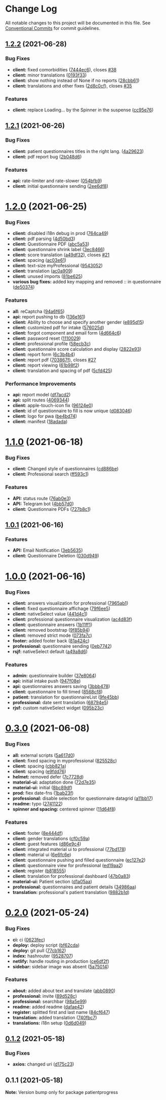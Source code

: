 # Change Log

All notable changes to this project will be documented in this file.
See [Conventional Commits](https://conventionalcommits.org) for commit guidelines.

## [1.2.2](https://github.com/hainsdominic/patientprogress/compare/v1.2.1...v1.2.2) (2021-06-28)


### Bug Fixes

* **client:** fixed comorbidities ([7444ec6](https://github.com/hainsdominic/patientprogress/commit/7444ec61fe0c052200f08bad2896e6ad9167c92d)), closes [#38](https://github.com/hainsdominic/patientprogress/issues/38)
* **client:** minor translations ([0193f33](https://github.com/hainsdominic/patientprogress/commit/0193f33953edc478650611c42ae96e730630b09b))
* **client:** show nothing instead of None if no reports ([28cbb61](https://github.com/hainsdominic/patientprogress/commit/28cbb617211ff2b9f59f5cc4c34266227772f249))
* **client:** translations and other fixes ([2d8c0cf](https://github.com/hainsdominic/patientprogress/commit/2d8c0cf5078be772a663b64f153e6042a8c0f627)), closes [#35](https://github.com/hainsdominic/patientprogress/issues/35)


### Features

* **client:** replace Loading... by the Spinner in the suspense ([cc95e76](https://github.com/hainsdominic/patientprogress/commit/cc95e765f4462f7f7f96b1d076813c7cec897c6c))





## [1.2.1](https://github.com/hainsdominic/patientprogress/compare/v1.2.0...v1.2.1) (2021-06-26)


### Bug Fixes

* **client:** patient questionnaires titles in the right lang. ([4a29623](https://github.com/hainsdominic/patientprogress/commit/4a2962359bf9c689d0436b449f10c7914a974b66))
* **client:** pdf report bug ([2b048d6](https://github.com/hainsdominic/patientprogress/commit/2b048d6748c801bf2eb727730c11dc29396fda64))


### Features

* **api:** rate-limiter and rate-slower ([054bfb9](https://github.com/hainsdominic/patientprogress/commit/054bfb9a9c6c16666bfa078d886bf52910a8d155))
* **client:** initial questionnaire sending ([2ee6df8](https://github.com/hainsdominic/patientprogress/commit/2ee6df82c1043e829df1a3121ddf472cbb2de890))





# [1.2.0](https://github.com/hainsdominic/patientprogress/compare/v1.1.0...v1.2.0) (2021-06-25)


### Bug Fixes

* **client:** disabled i18n debug in prod ([764ca49](https://github.com/hainsdominic/patientprogress/commit/764ca4988c2c7178bbae5a067f22fc00fe92a7e4))
* **client:** pdf parsing ([4d50bd3](https://github.com/hainsdominic/patientprogress/commit/4d50bd3f0bb7be729ad285ecf1f7e60719f80c1c))
* **client:** Questionnaire PDF ([abc5a53](https://github.com/hainsdominic/patientprogress/commit/abc5a53db691b74f98a386223f7ee424026daa21))
* **client:** questionnaire shrink label ([3ec8466](https://github.com/hainsdominic/patientprogress/commit/3ec8466432295057a2d5b3a1aa296566c4d5bfc4))
* **client:** score translation ([a49df32](https://github.com/hainsdominic/patientprogress/commit/a49df32cadf11805fca879ec2b670b5bb9d0ae0c)), closes [#21](https://github.com/hainsdominic/patientprogress/issues/21)
* **client:** spacing ([ac03e61](https://github.com/hainsdominic/patientprogress/commit/ac03e614d798624623eb0d2de90bb81103d4b7c8))
* **client:** text-size myProfessional ([9543052](https://github.com/hainsdominic/patientprogress/commit/95430528ee79d50a421392bfff574277888d6214))
* **client:** translation ([ac0a909](https://github.com/hainsdominic/patientprogress/commit/ac0a909a16d2d06958b369f6f2fd5bfca7613223))
* **client:** unused imports ([81be625](https://github.com/hainsdominic/patientprogress/commit/81be625b2edd7a0403f15b6f4d6ab6f538d96d32))
* **various bug fixes:** added key mapping and  removed :: in questionnaire ([de50374](https://github.com/hainsdominic/patientprogress/commit/de50374f02506372b089fd5b31da379d38c3d97e))


### Features

* **all:** reCaptcha ([94a6f65](https://github.com/hainsdominic/patientprogress/commit/94a6f65c009fcfc0d4d53aa2ead1e04c2469bb18))
* **api:** report pushing to db ([136e161](https://github.com/hainsdominic/patientprogress/commit/136e161dfcc880df0951ef3d9d727eeb741cbe47))
* **client:** Ability to choose and specify another gender ([e895d15](https://github.com/hainsdominic/patientprogress/commit/e895d1585ad53d5e7a0d52e5dcb3de1a9bcef2ae))
* **client:** customized pdf for intake ([576025d](https://github.com/hainsdominic/patientprogress/commit/576025da234893e2b8e33de648b9950fca656477))
* **client:** forgot component and email form ([4d664c6](https://github.com/hainsdominic/patientprogress/commit/4d664c66c487689611ef826d757133d5bbad04c5))
* **client:** password reset ([1110029](https://github.com/hainsdominic/patientprogress/commit/111002955f89ddeb5e60f893065a980278eb20fe))
* **client:** professional profile ([58ecb3c](https://github.com/hainsdominic/patientprogress/commit/58ecb3c145619a851c02b055a4253cf2eaaf5272))
* **client:** questionnaire score calculation and display ([2822e93](https://github.com/hainsdominic/patientprogress/commit/2822e93a6940115e71250f5df9a8a5c3ef2af9b3))
* **client:** report form ([6c3b4b4](https://github.com/hainsdominic/patientprogress/commit/6c3b4b447ecd4fe442c486f14f125fa17a507a93))
* **client:** report pdf ([703867f](https://github.com/hainsdominic/patientprogress/commit/703867f0f6441147edd2cdcfe76aa90c39371f69)), closes [#27](https://github.com/hainsdominic/patientprogress/issues/27)
* **client:** report viewing ([61b98f2](https://github.com/hainsdominic/patientprogress/commit/61b98f2ca09bd8b2ead71620146bb81d7a157e2d))
* **client:** translation and spacing of pdf ([5cfd425](https://github.com/hainsdominic/patientprogress/commit/5cfd425742d0a93ca017620256911f12ed3f9b64))


### Performance Improvements

* **api:** report model ([df7acd2](https://github.com/hainsdominic/patientprogress/commit/df7acd2ea22a0a9aabbb42d8a25f7f0866255380))
* **api:** split routes ([4069344](https://github.com/hainsdominic/patientprogress/commit/40693440543a565d3f3d5b46e7add84a9223ae15))
* **client:** apple-touch-icon fix ([96124e0](https://github.com/hainsdominic/patientprogress/commit/96124e077ed0f5ba7f2f4dbbe62d877da0d189a2))
* **client:** id of questionnaire to fill is now unique ([d083046](https://github.com/hainsdominic/patientprogress/commit/d0830462d5e408acebf1c065a468591cfb790333))
* **client:** logo for pwa ([be4bd74](https://github.com/hainsdominic/patientprogress/commit/be4bd74c79232d3457d4dba066dbeeb9f43f6132))
* **client:** manifest ([18adada](https://github.com/hainsdominic/patientprogress/commit/18adada8254a679f262b0a2218b0849e90a6c795))





# [1.1.0](https://github.com/hainsdominic/patientprogress/compare/v1.0.1...v1.1.0) (2021-06-18)


### Bug Fixes

* **client:** Changed style of questionnaires ([cd886be](https://github.com/hainsdominic/patientprogress/commit/cd886be654b3633520aeb83a840e0411f6cdcec7))
* **client:** Professional search ([ff593c1](https://github.com/hainsdominic/patientprogress/commit/ff593c1f152c93b3bdc4ee4316b4e8e767c36cdd))


### Features

* **API:** status route ([76ab0e3](https://github.com/hainsdominic/patientprogress/commit/76ab0e32b914de6d7a4f7f33e206f340f3f0b54d))
* **API:** Telegram bot ([4bb57d0](https://github.com/hainsdominic/patientprogress/commit/4bb57d0533fb89791600b31f3d194a3b3fc9429d))
* **client:** Questionnaire PDFs ([727b8c1](https://github.com/hainsdominic/patientprogress/commit/727b8c1596ab99f01d67f50af101594375cfdf29))





## [1.0.1](https://github.com/hainsdominic/patientprogress/compare/v1.0.0...v1.0.1) (2021-06-16)


### Features

* **API:** Email Notification ([3eb5635](https://github.com/hainsdominic/patientprogress/commit/3eb563574d784eca8b7daf65fa7b5950436cf514))
* **client:** Questionnaire Deletion ([030d949](https://github.com/hainsdominic/patientprogress/commit/030d94912f14b28546fa9e3e583025789dd900a6))





# [1.0.0](https://github.com/hainsdominic/patientprogress/compare/v0.3.0...v1.0.0) (2021-06-16)


### Bug Fixes

* **client:** answers visualization for professional ([7965ab1](https://github.com/hainsdominic/patientprogress/commit/7965ab1e7b216e6c360d2af9c56391a9195540e4))
* **client:** fixed questionnaire affichage ([79f6ee5](https://github.com/hainsdominic/patientprogress/commit/79f6ee50ce91ec3d5d3bc99a01ba8569c1bf3676))
* **client:** nativeSelect value ([441d4c1](https://github.com/hainsdominic/patientprogress/commit/441d4c150388c67ee97fd48efc8cddc5b7977e06))
* **client:** professional questionnaire visualization ([ac4d83f](https://github.com/hainsdominic/patientprogress/commit/ac4d83f992c083e571ea1f17c87e2892128b44ac))
* **client:** questionnaire answers ([1b11ff1](https://github.com/hainsdominic/patientprogress/commit/1b11ff18c4e91463c11ccd02a20e2ba9b39662fa))
* **client:** removed bootstrap ([9f85b94](https://github.com/hainsdominic/patientprogress/commit/9f85b94aecf59d4a7d8c1c8d55ea992ee00e0cb5))
* **client:** removed strict mode ([073fa7c](https://github.com/hainsdominic/patientprogress/commit/073fa7cbb38d128c576595a3e5a3cf3cc01594d2))
* **footer:** added footer back ([81a424c](https://github.com/hainsdominic/patientprogress/commit/81a424c8e063d4053ffccf9ec91c986c6ea3f671))
* **professional:** questionnaire sending ([0eb7742](https://github.com/hainsdominic/patientprogress/commit/0eb7742404f60849d4ce66c57c3bed557e98ca04))
* **rsjf:** nativeSelect default ([a49a8d6](https://github.com/hainsdominic/patientprogress/commit/a49a8d676fc33612e24a3f9e8b6641d45f220f83))


### Features

* **admin:** questionnaire builder ([37e8064](https://github.com/hainsdominic/patientprogress/commit/37e8064a5d93aa7c489fc51b52883430ce91a55b))
* **api:** initial intake push ([947f08e](https://github.com/hainsdominic/patientprogress/commit/947f08e805afcbeaf39f8c6aa7e833619c7b25e0))
* **api:** questionnaires answers saving ([3bbb478](https://github.com/hainsdominic/patientprogress/commit/3bbb478f08567a5b993f34b49024bb2cb0a6dce8))
* **client:** questionnaire to fill timed ([8568cf8](https://github.com/hainsdominic/patientprogress/commit/8568cf860b733223dc9da188802c6a1be2564902))
* **patient:** translation for questionnaireList ([9fe45bb](https://github.com/hainsdominic/patientprogress/commit/9fe45bb3eafb17d3a863eb87ad797e9502cf20ca))
* **professional:** date sent translation ([68794e5](https://github.com/hainsdominic/patientprogress/commit/68794e579c1e23bdf78ef95f57b0d44c8724805b))
* **rjsf:** custom nativeSelect widget ([095b23c](https://github.com/hainsdominic/patientprogress/commit/095b23cfaccd6f40630d48296dad651d3b2dfee9))





# [0.3.0](https://github.com/hainsdominic/patientprogress/compare/v0.2.0...v0.3.0) (2021-06-08)


### Bug Fixes

* **all:** external scripts ([5a617d0](https://github.com/hainsdominic/patientprogress/commit/5a617d06f298f34f4dedc60f7d6e1831a1bd97af))
* **client:** fixed spacing in myprofessional ([825528c](https://github.com/hainsdominic/patientprogress/commit/825528cdb4ff04bdc8cb88dd52c975e972be4796))
* **client:** spacing ([cbb821a](https://github.com/hainsdominic/patientprogress/commit/cbb821a924e8a22eb033a7b450213faf9bebfbb3))
* **client:** spacing ([e9fdd76](https://github.com/hainsdominic/patientprogress/commit/e9fdd76abacdcd7e8ee2ab509d029e30113984a6))
* **helmet:** removed defer ([7c7728d](https://github.com/hainsdominic/patientprogress/commit/7c7728d41009aaa102e3afbfd6d089b0a8f82456))
* **material-ui:** adaptation done ([72d7e35](https://github.com/hainsdominic/patientprogress/commit/72d7e354ca136f4380dee06ddc0d61edd068603f))
* **material-ui:** initial ([8bc89df](https://github.com/hainsdominic/patientprogress/commit/8bc89df24dc9c59b13ca1d022f7a551f0ecd1cf2))
* **prod:** fiex date-fns ([1bab23f](https://github.com/hainsdominic/patientprogress/commit/1bab23f754bad06b8756eeae3559af7c51cf1c54))
* **professional:** disable selection for questionnaire datagrid ([a11bb17](https://github.com/hainsdominic/patientprogress/commit/a11bb170bbaa35fbf28956aee07f285fc5499602))
* **readme:** typo ([2741122](https://github.com/hainsdominic/patientprogress/commit/274112265eb65cfd219796fc55d85ac5480df8ce))
* **spinner and spacing:** centered spinner ([11d64f8](https://github.com/hainsdominic/patientprogress/commit/11d64f8d8c066fc03c2a02c35db5ada24360d885))


### Features

* **client:** footer ([8e444df](https://github.com/hainsdominic/patientprogress/commit/8e444df1715a9927b13ad0bfdc54b14397d694a1))
* **client:** gender translations ([cf0c59a](https://github.com/hainsdominic/patientprogress/commit/cf0c59a49b1c6827e6c5c69a19aab06e017c09da))
* **client:** guest features ([d86e9c4](https://github.com/hainsdominic/patientprogress/commit/d86e9c4488079a9a0ccb88663eb96337a954dd0c))
* **client:** integrated material ui to professional ([77bd178](https://github.com/hainsdominic/patientprogress/commit/77bd17874d5628d93807ad1ca05406fc69492ba0))
* **client:** material ui ([6e6fc6e](https://github.com/hainsdominic/patientprogress/commit/6e6fc6ea2eeb6471166052c75b2a3a059f0c147c))
* **client:** questionnaire pushing and filled questionnaire ([ec127e2](https://github.com/hainsdominic/patientprogress/commit/ec127e2f3971202406b47369d878a5f27bc8ddb4))
* **client:** questionnaire view for professional ([ed19aa2](https://github.com/hainsdominic/patientprogress/commit/ed19aa229695253e2758935b9d71f469bea09252))
* **client:** register ([b818555](https://github.com/hainsdominic/patientprogress/commit/b8185557aa9c5b7f45982cad6a348326e77e7a7f))
* **client:** translation for professional dashboard ([47b0a83](https://github.com/hainsdominic/patientprogress/commit/47b0a8329118e2fe62ea1282d8f92b0db50c3e39))
* **material-ui:** Patient section ([d1a05aa](https://github.com/hainsdominic/patientprogress/commit/d1a05aa271fa2d444242c5ca787a3c7b65d9e13d))
* **professional:** questionnaires and patient details ([34986aa](https://github.com/hainsdominic/patientprogress/commit/34986aa60d34bab2ee2a27b63e4d28be52b2c701))
* **translation:** professional's patient translation ([9882b1d](https://github.com/hainsdominic/patientprogress/commit/9882b1d2838f3da3fea5cb6ab9002bb15f920d20))





# [0.2.0](https://github.com/hainsdominic/patientprogress/compare/v0.1.2...v0.2.0) (2021-05-24)


### Bug Fixes

* **ci:** ci ([0623fec](https://github.com/hainsdominic/patientprogress/commit/0623fecc15fc50a1ec30500ef1d10fea22ca94cd))
* **deploy:** deploy script ([bf62cda](https://github.com/hainsdominic/patientprogress/commit/bf62cda213030286348d6fc123dc81f6d027bdde))
* **deploy:** git pull ([77cb162](https://github.com/hainsdominic/patientprogress/commit/77cb1629db8ac38bb581c5a5746304ea6f6a151d))
* **index:** hashrouter ([9528707](https://github.com/hainsdominic/patientprogress/commit/9528707f0cec53c4ed50eb8717f1b98ff7c44ef4))
* **netlify:** handle routing in production ([ce6df2f](https://github.com/hainsdominic/patientprogress/commit/ce6df2fe99f74c8cf9567d52850d868a7cba1d93))
* **sidebar:** sidebar image was absent ([5a75014](https://github.com/hainsdominic/patientprogress/commit/5a7501477c0a682d672fafcaf6aaf15709fddb08))


### Features

* **about:** added about text and translate ([abb0890](https://github.com/hainsdominic/patientprogress/commit/abb0890bc5603a6da3092fa565222510bd3f6e31))
* **professional:** invite ([89d528c](https://github.com/hainsdominic/patientprogress/commit/89d528c1f6ac4c2da76e25be5ac152f15fd494e4))
* **professional:** searchbar ([98a5e99](https://github.com/hainsdominic/patientprogress/commit/98a5e99fd89afebda4ef43405045961287617fb3))
* **readme:** added readme ([dafae42](https://github.com/hainsdominic/patientprogress/commit/dafae42e0f1290391bc3bbc89553cdfb477f00ae))
* **register:** splitted first and last name ([84cf647](https://github.com/hainsdominic/patientprogress/commit/84cf6475208d9e9bc59d8bd89c6d990e7248b94b))
* **translation:** added translation ([740fbc7](https://github.com/hainsdominic/patientprogress/commit/740fbc73f4db29dd085e8cc43e672c94abbacd95))
* **translations:** i18n setup ([0d6d049](https://github.com/hainsdominic/patientprogress/commit/0d6d04952899cd4451b5067b6a12dd514a1dcb62))





## [0.1.2](https://github.com/hainsdominic/patientprogress/compare/v0.1.1...v0.1.2) (2021-05-18)


### Bug Fixes

* **axios:** changed uri ([d175c23](https://github.com/hainsdominic/patientprogress/commit/d175c23166b2f2140a67a2113107a4e507922712))





## 0.1.1 (2021-05-18)

**Note:** Version bump only for package patientprogress
